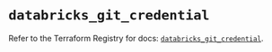 # `databricks_git_credential`

Refer to the Terraform Registry for docs: [`databricks_git_credential`](https://registry.terraform.io/providers/databricks/databricks/1.63.0/docs/resources/git_credential).
